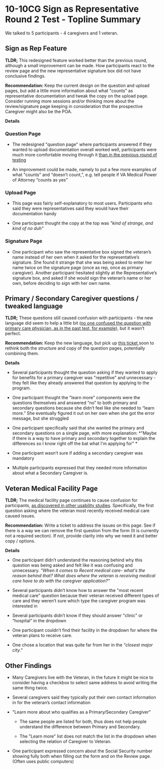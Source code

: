 # **10-10CG Sign as Representative Round 2 Test - Topline Summary**

We talked to 5 participants - 4 caregivers and 1 veteran. 

## **Sign as Rep Feature**

**TLDR;** This redesigned feature worked better than the previous round, although a small improvement can be made. How participants react to the review page and the new representative signature box did not have conclusive findings.

**Recommendation:** Keep the current design on the question and upload pages, but add a little more information about what "counts" as representative documentation and tweak the copy on the upload page. Consider running more sessions and/or thinking more about the review/signature page keeping in consideration that the prospective Caregiver might also be the POA.

**Details**

### Question Page

* The redesigned "question page" where participants answered if they wanted to upload documentation overall worked well, participants were much more comfortable moving through it [than in the previous round of testing](https://github.com/department-of-veterans-affairs/va.gov-team/blob/master/products/caregivers/1010cg-mvp/Usability%20Study-Sign%20as%20Representative-%20February%202021/research-findings.md)

* An improvement could be made, namely to put a few more examples of what "counts" and “doesn’t count,”, e.g. tell people if VA Medical Power of Attorney “counts as yes” 

### Upload Page

* This page was fairly self-explanatory to most users. Participants who said they were representatives said they would have their documentation handy

* One participant thought the copy at the top was *"kind of strange, and kind of no duh"*

### Signature Page

* One participant who saw the representative box signed the veteran’s name instead of her own when it asked for the representative’s signature. She found it strange that she was being asked to enter her name twice on the signature page (once as rep, once as primary caregiver). Another participant hesitated slightly at the Representative’s signature box, and asked if she would sign the veteran’s name or her own, before deciding to sign with her own name.

## **Primary / Secondary Caregiver questions / tweaked language**

**TLDR;** These questions still caused confusion with participants - the new language did seem to help a little bit ([no one confused the question with primary care physician, as in the past test, for example](https://github.com/department-of-veterans-affairs/va.gov-team/blob/master/products/caregivers/1010cg-mvp/Usability%20Study-Sign%20as%20Representative-%20February%202021/research-findings.md)), but it wasn’t perfect.

**Recommendation:** Keep the new language, but pick up [this ticket ](https://app.zenhub.com/workspaces/vsa---caregiver-5fff0cfd1462b6000e320fc7/issues/department-of-veterans-affairs/va.gov-team/22372)soon to rethink both the structure and copy of the question pages, potentially combining them. 

**Details**

* Several participants thought the question asking if they wanted to apply for benefits for a primary caregiver was "repetitive" and unnecessary - they felt like they already answered that question by applying to the program.

* One participant thought the "learn more" components were the questions themselves and answered “no” to both primary and secondary questions because she didn’t feel like she needed to “learn more.” She eventually figured it out on her own when she got the error message, but she struggled

* One participant specifically said that she wanted the primary and secondary questions on a single page, with more explanation: *"Maybe if there is a way to have primary and secondary together to explain the differences so I know right off the bat what I'm applying for"  *

* One participant wasn’t sure if adding a secondary caregiver was mandatory

* Multiple participants expressed that they needed more information about what a Secondary Caregiver is. 

## **Veteran Medical Facility Page**

**TLDR;** The medical facility page continues to cause confusion for participants, [as discovered in other usability studies](https://github.com/department-of-veterans-affairs/va.gov-team/blob/master/products/caregivers/1010cg-mvp/Usability%20Study-Sign%20as%20Representative-%20February%202021/research-findings.md). Specifically, the first question asking where the veteran most recently received medical care caused issues.

**Recommendation:** Write a ticket to address the issues on this page. See if there is a way we can remove the first question from the form (It is currently not a required section). If not, provide clarity into why we need it and better copy / options.

**Details**

* One participant didn’t understand the reasoning behind why this question was being asked and felt like it was confusing and unnecessary. *"When it comes to Recent medical care- what's the reason behind that? What does where the veteran is receiving medical care have to do with the caregiver application?"*

* Several participants didn’t know how to answer the "most recent medical care" question because their veteran received different types of care and they weren’t sure which type the caregiver program was interested in

* Several participants didn’t know if they should answer "clinic" or “hospital” in the dropdown

* One participant couldn’t find their facility in the dropdown for where the veteran plans to receive care.

* One chose a location that was quite far from her in the *"closest major city."*

## **Other Findings**

* Many Caregivers live with the Veteran, in the future it might be nice to consider having a checkbox to select same address to avoid writing the same thing twice.

* Several caregivers said they typically put their own contact information in for the veteran’s contact information

* "Learn more about who qualifies as a Primary/Secondary Caregiver"

    * The same people are listed for both, thus does not help people understand the difference between Primary and Secondary.

    * The "Learn more" list does not match the list in the dropdown when selecting the relation of Caregiver to Veteran.

* One participant expressed concern about the Social Security number showing fully both when filling out the form and on the Review page. (Often uses public computers)

